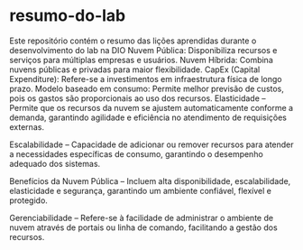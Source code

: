 # resumo-do-lab
Este repositório contém o resumo das lições aprendidas durante o desenvolvimento do lab na DIO
Nuvem Pública: Disponibiliza recursos e serviços para múltiplas empresas e usuários.
Nuvem Híbrida: Combina nuvens públicas e privadas para maior flexibilidade.
CapEx (Capital Expenditure): Refere-se a investimentos em infraestrutura física de longo prazo.
Modelo baseado em consumo: Permite melhor previsão de custos, pois os gastos são proporcionais ao uso dos recursos.
Elasticidade – Permite que os recursos da nuvem se ajustem automaticamente conforme a demanda, garantindo agilidade e eficiência no atendimento de requisições externas.

Escalabilidade – Capacidade de adicionar ou remover recursos para atender a necessidades específicas de consumo, garantindo o desempenho adequado dos sistemas.

Benefícios da Nuvem Pública – Incluem alta disponibilidade, escalabilidade, elasticidade e segurança, garantindo um ambiente confiável, flexível e protegido.

Gerenciabilidade – Refere-se à facilidade de administrar o ambiente de nuvem através de portais ou linha de comando, facilitando a gestão dos recursos.
